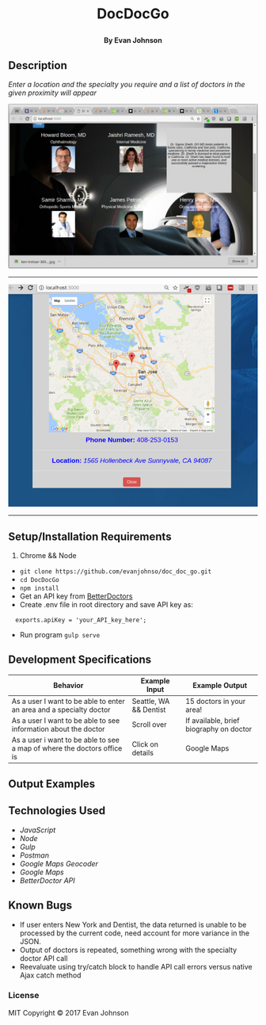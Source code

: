 # <p align="center">DocDocGo</p>

#### <p align="center">By Evan Johnson</p>

## Description

_Enter a location and the specialty you require and a list of doctors in the given
proximity will appear_

![main screen](img/display1.png)
***
![After clicking on doctor](img/display2.png)
***

## Setup/Installation Requirements

1. Chrome && Node
* ``` git clone https://github.com/evanjohnso/doc_doc_go.git ```
* ``` cd DocDocGo ```
* ```npm install ```
* Get an API key from [BetterDoctors](https://betterdoctor.com/developers/)
* Create .env file in root directory and save API key as:
```
  exports.apiKey = 'your_API_key_here';
```
* Run program ```gulp serve```



## Development Specifications
| Behavior      | Example Input         | Example Output        |
| ------------- | ------------- | ------------- |
| As a user I want to be able to enter an area and a specialty doctor | Seattle, WA && Dentist  |  15 doctors in your area!  |
| As a user I want to be able to see information about the doctor | Scroll over | If available, brief biography on doctor |
| As a user i want to be able to see a map of where the doctors office is | Click on details | Google Maps |

## Output Examples


## Technologies Used

* _JavaScript_
* _Node_
* _Gulp_
* _Postman_
* _Google Maps Geocoder_
* _Google Maps_
* _BetterDoctor API_

## Known Bugs
* If user enters New York and Dentist, the data returned is unable to be processed by the current code, need account for more variance in the JSON.
* Output of doctors is repeated, something wrong with the specialty doctor API call
* Reevaluate using try/catch block to handle API call errors versus native Ajax catch method



### License

MIT Copyright &copy; 2017 Evan Johnson

